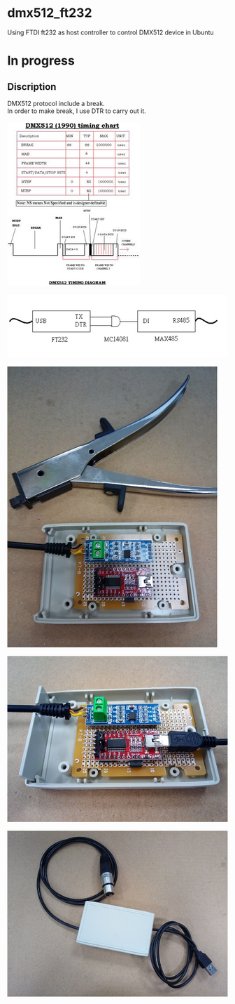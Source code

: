 # dmx512_ft232
Using FTDI ft232 as host controller to control DMX512 device in Ubuntu<br>
# In progress
## Discription
DMX512 protocol include a break.<br>
In order to make break, I use DTR to carry out it.<br>
<br>
![pic](pic/protocol.jpg)<br>
<br>
![pic](pic/schematic.jpg)<br>
<br>
![pic](pic/1.jpg) <br>
<br>
![pic](pic/2.jpg) <br>
<br>
![pic](pic/3.jpg) <br>
<br>
